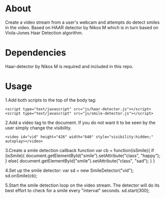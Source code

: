 About
=====
Create a video stream from a user's webcam and attempts do detect smiles in the video.
Based on HAAR detector by Nikos M which is in turn based on Viola-Jones Haar Detection algorithm.

Dependencies
============
Haar-detector by Nikos M is required and included in this repo.

Usage
=====
1.Add both scripts to the top of the body tag:

    <script type="text/javascript" src="js/haar-detector.js"></script>
    <script type="text/javascript" src="js/smile-detector.js"></script>

2.Add a video tag to the document. If you do not want it to be seen by the user simply change the visibility.

    <video id="vid" height="426" width="640" style="visibility:hidden;" autoplay></video>

3.Create a smile detection callback function
    var cb = function(isSmile){
        if (isSmile){
            document.getElementById("smile").setAttribute("class", "happy");
        }
        else{
            document.getElementById("smile").setAttribute("class", "sad");
        }
    }


4.Set up the smile detector:
    var sd = new SmileDetector("vid");
    sd.onSmile(cb);

5.Start the smile detection loop on the video stream. The detector will do its best effort to check for a smile every "interval" seconds.
    sd.start(300);
